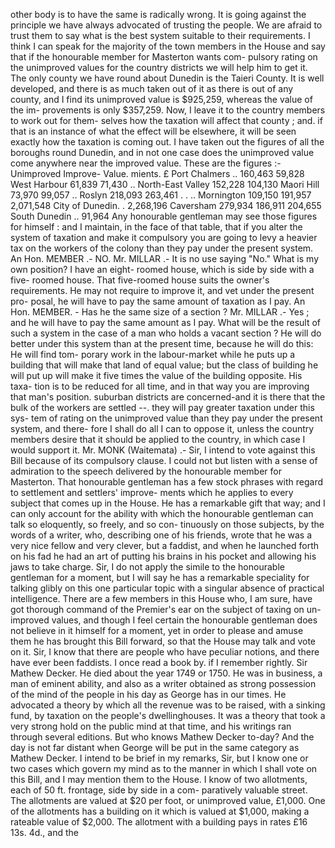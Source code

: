 other body is to have the same is radically wrong. It is going against the principle we have always advocated of trusting the people. We are afraid to trust them to say what is the best system suitable to their requirements. I think I can speak for the majority of the town members in the House and say that if the honourable member for Masterton wants com- pulsory rating on the unimproved values for the country districts we will help him to get it. The only county we have round about Dunedin is the Taieri County. It is well developed, and there is as much taken out of it as there is out of any county, and I find its unimproved value is $925,259, whereas the value of the im- provements is only $357,259. Now, I leave it to the country members to work out for them- selves how the taxation will affect that county ; and. if that is an instance of what the effect will be elsewhere, it will be seen exactly how the taxation is coming out. I have taken out the figures of all the boroughs round Dunedin, and in not one case does the unimproved value come anywhere near the improved value. These are the figures :- Unimproved Improve- Value. mients. £ Port Chalmers .. 160,463 59,828 West Harbour 61,839 71,430 .. North-East Valley 152,228 104,130 Maori Hill 73,970 99,057 .. Roslyn 218,093 263,461 . . .. Mornington 109,150 191,957 2,071,548 City of Dunedin. . 2,268,196 Caversham 279,934 186,911 204,655 South Dunedin .. 91,964 Any honourable gentleman may see those figures for himself : and I maintain, in the face of that table, that if you alter the system of taxation and make it compulsory you are going to levy a heavier tax on the workers of the colony than they pay under the present system. An Hon. MEMBER .- NO. Mr. MILLAR .- It is no use saying "No." What is my own position? I have an eight- roomed house, which is side by side with a five- roomed house. That five-roomed house suits the owner's requirements. He may not require to improve it, and vet under the present pro- posal, he will have to pay the same amount of taxation as I pay. An Hon. MEMBER. - Has he the same size of a section ? Mr. MILLAR .- Yes ; and he will have to pay the same amount as I pay. What will be the result of such a system in the case of a man who holds a vacant section ? He will do better under this system than at the present time, because he will do this: He will find tom- porary work in the labour-market while he puts up a building that will make that land of equal value; but the class of building he will put up will make it five times the value of the building opposite. His taxa- tion is to be reduced for all time, and in that way you are improving that man's position. suburban districts are concerned-and it is there that the bulk of the workers are settled --. they will pay greater taxation under this sys- tem of rating on the unimproved value than they pay under the present system, and there- fore I shall do all I can to oppose it, unless the country members desire that it should be applied to the country, in which case I would support it. Mr. MONK (Waitemata) .- Sir, I intend to vote against this Bill because of its compulsory clause. I could not but listen with a sense of admiration to the speech delivered by the honourable member for Masterton. That honourable gentleman has a few stock phrases with regard to settlement and settlers' improve- ments which he applies to every subject that comes up in the House. He has a remarkable gift that way; and I can only account for the ability with which the honourable gentleman can talk so eloquently, so freely, and so con- tinuously on those subjects, by the words of a writer, who, describing one of his friends, wrote that he was a very nice fellow and very clever, but a faddist, and when he launched forth on his fad he had an art of putting his brains in his pocket and allowing his jaws to take charge. Sir, I do not apply the simile to the honourable gentleman for a moment, but I will say he has a remarkable speciality for talking glibly on this one particular topic with a singular absence of practical intelligence. There are a few members in this House who, I am sure, have got thorough command of the Premier's ear on the subject of taxing on un- improved values, and though I feel certain the honourable gentleman does not believe in it himself for a moment, yet in order to please and amuse them he has brought this Bill forward, so that the House may talk and vote on it. Sir, I know that there are people who have peculiar notions, and there have ever been faddists. I once read a book by. if I remember rightly. Sir Mathew Decker. He died about the year 1749 or 1750. He was in business, a man of eminent ability, and also as a writer obtained as strong possession of the mind of the people in his day as George has in our times. He advocated a theory by which all the revenue was to be raised, with a sinking fund, by taxation on the people's dwellinghouses. It was a theory that took a very strong hold on the public mind at that time, and his writings ran through several editions. But who knows Mathew Decker to-day? And the day is not far distant when George will be put in the same category as Mathew Decker. I intend to be brief in my remarks, Sir, but I know one or two cases which govern my mind as to the manner in which I shall vote on this Bill, and I may mention them to the House. I know of two allotments, each of 50 ft. frontage, side by side in a com- paratively valuable street. The allotments are valued at $20 per foot, or unimproved value, £1,000. One of the allotments has a building on it which is valued at $1,000, making a rateable value of $2,000. The allotment with a building pays in rates £16 13s. 4d., and the 